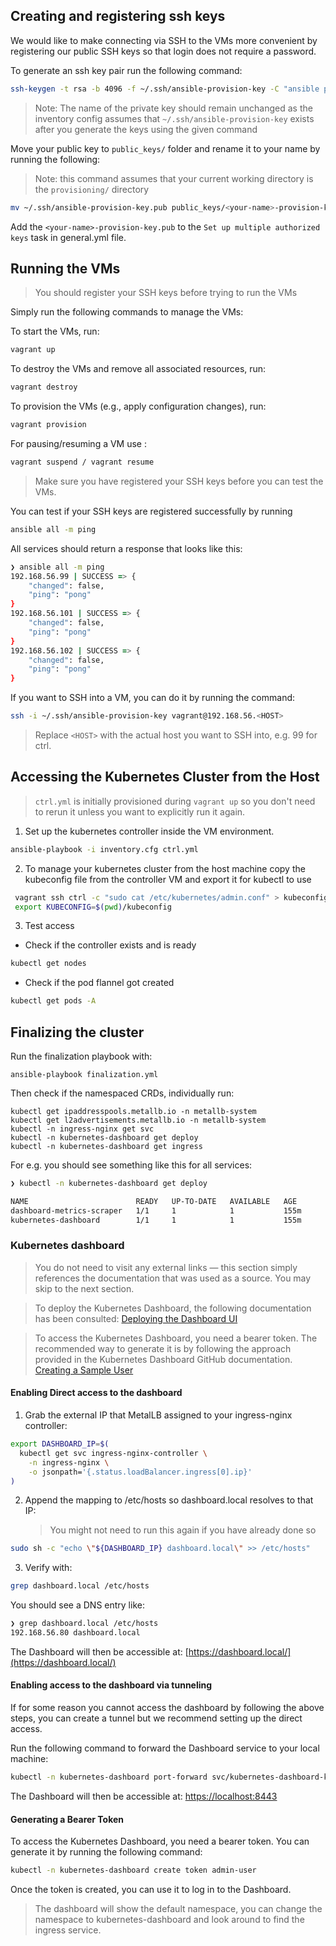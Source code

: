 ## Creating and registering ssh keys

We would like to make connecting via SSH to the VMs more convenient by registering our public SSH keys so that
login does not require a password.

To generate an ssh key pair run the following command:

```zsh
ssh-keygen -t rsa -b 4096 -f ~/.ssh/ansible-provision-key -C "ansible provision key"
```

> Note: The name of the private key should remain unchanged as the inventory config assumes that
> `~/.ssh/ansible-provision-key` exists after you generate the keys using the given command

Move your public key to `public_keys/` folder and rename it to your name by running the following:

> Note: this command assumes that your current working directory is the `provisioning/` directory

```zsh
mv ~/.ssh/ansible-provision-key.pub public_keys/<your-name>-provision-key.pub
```

Add the `<your-name>-provision-key.pub` to the `Set up multiple authorized keys` task in general.yml file.

## Running the VMs

> You should register your SSH keys before trying to run the VMs

Simply run the following commands to manage the VMs:

To start the VMs, run:

```zsh
vagrant up
```

To destroy the VMs and remove all associated resources, run:

```zsh
vagrant destroy
```

To provision the VMs (e.g., apply configuration changes), run:

```zsh
vagrant provision
```

For pausing/resuming a VM use :

```zsh
vagrant suspend / vagrant resume
```

> Make sure you have registered your SSH keys before you can test the VMs.

You can test if your SSH keys are registered successfully by running

```zsh
ansible all -m ping
```

All services should return a response that looks like this:

```zsh
❯ ansible all -m ping
192.168.56.99 | SUCCESS => {
    "changed": false,
    "ping": "pong"
}
192.168.56.101 | SUCCESS => {
    "changed": false,
    "ping": "pong"
}
192.168.56.102 | SUCCESS => {
    "changed": false,
    "ping": "pong"
}
```

If you want to SSH into a VM, you can do it by running the command:

```zsh
ssh -i ~/.ssh/ansible-provision-key vagrant@192.168.56.<HOST>
```

> Replace `<HOST>` with the actual host you want to SSH into, e.g. 99 for ctrl.

## Accessing the Kubernetes Cluster from the Host

> `ctrl.yml` is initially provisioned during `vagrant up` so you don't need to rerun it unless
> you want to explicitly run it again.

1. Set up the kubernetes controller inside the VM environment.

```zsh
ansible-playbook -i inventory.cfg ctrl.yml
```

2. To manage your kubernetes cluster from the host machine copy the kubeconfig file from the controller VM
   and export it for kubectl to use

```zsh
 vagrant ssh ctrl -c "sudo cat /etc/kubernetes/admin.conf" > kubeconfig
 export KUBECONFIG=$(pwd)/kubeconfig
```

3. Test access

- Check if the controller exists and is ready

```zsh
kubectl get nodes
```

- Check if the pod flannel got created

```zsh
kubectl get pods -A
```

## Finalizing the cluster

Run the finalization playbook with:

```
ansible-playbook finalization.yml
```

Then check if the namespaced CRDs, individually run:

```
kubectl get ipaddresspools.metallb.io -n metallb-system
kubectl get l2advertisements.metallb.io -n metallb-system
kubectl -n ingress-nginx get svc
kubectl -n kubernetes-dashboard get deploy
kubectl -n kubernetes-dashboard get ingress
```

For e.g. you should see something like this for all services:

```zsh
❯ kubectl -n kubernetes-dashboard get deploy

NAME                        READY   UP-TO-DATE   AVAILABLE   AGE
dashboard-metrics-scraper   1/1     1            1           155m
kubernetes-dashboard        1/1     1            1           155m
```

### Kubernetes dashboard

> You do not need to visit any external links — this section simply references the documentation that was used as a source. You may skip to the next section.

> To deploy the Kubernetes Dashboard, the following documentation has been consulted:
> [Deploying the Dashboard UI](https://kubernetes.io/docs/tasks/access-application-cluster/web-ui-dashboard/#deploying-the-dashboard-ui)

> To access the Kubernetes Dashboard, you need a bearer token. The recommended way to generate it is by following the approach provided in the Kubernetes Dashboard GitHub documentation.
> [Creating a Sample User](https://github.com/kubernetes/dashboard/blob/master/docs/user/access-control/creating-sample-user.md)

#### Enabling Direct access to the dashboard

1. Grab the external IP that MetalLB assigned to your ingress-nginx controller:

```zsh
export DASHBOARD_IP=$(
  kubectl get svc ingress-nginx-controller \
    -n ingress-nginx \
    -o jsonpath='{.status.loadBalancer.ingress[0].ip}'
)
```

2. Append the mapping to /etc/hosts so dashboard.local resolves to that IP:
   > You might not need to run this again if you have already done so

```zsh
sudo sh -c "echo \"${DASHBOARD_IP} dashboard.local\" >> /etc/hosts"
```

3. Verify with:

```zsh
grep dashboard.local /etc/hosts
```

You should see a DNS entry like:

```zsh
❯ grep dashboard.local /etc/hosts
192.168.56.80 dashboard.local
```

The Dashboard will then be accessible at: [https://dashboard.local/](https://dashboard.local/)

#### Enabling access to the dashboard via tunneling

If for some reason you cannot access the dashboard by following the above steps, you
can create a tunnel but we recommend setting up the direct access.

Run the following command to forward the Dashboard service to your local machine:

```zsh
kubectl -n kubernetes-dashboard port-forward svc/kubernetes-dashboard-kong-proxy 8443:443
```

The Dashboard will then be accessible at: [https://localhost:8443](https://localhost:8443)

#### Generating a Bearer Token

To access the Kubernetes Dashboard, you need a bearer token. You can generate it by running the following command:

```zsh
kubectl -n kubernetes-dashboard create token admin-user
```

Once the token is created, you can use it to log in to the Dashboard.

> The dashboard will show the default namespace, you can change the namespace to kubernetes-dashboard and
> look around to find the ingress service.
